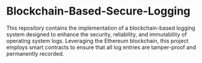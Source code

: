 # Blockchain-Based-Secure-Logging
This repository contains the implementation of a blockchain-based logging system designed to enhance the security, reliability, and immutability of operating system logs. Leveraging the Ethereum blockchain, this project employs smart contracts to ensure that all log entries are tamper-proof and permanently recorded.
